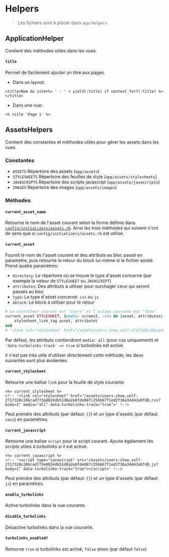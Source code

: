 # Helpers

> Les fichiers sont à placer dans `app/helpers`

## ApplicationHelper

Contient des méthodes utiles dans les vues.

#### `title`

Permet de facilement ajouter un titre aux pages.

- Dans un layout:
```ruby-html
<title>Nom du site<%= ' - ' + yield(:title) if content_for?(:title) %></title>
```

- Dans une vue:
```ruby-html
<% title 'Page 1' %>
```

## AssetsHelpers

Contient des constantes et méthodes utiles pour gérer les assets dans les vues.

### Constantes
- `ASSETS` Répertoire des assets (`app/assets`)
- `STYLESHEETS` Répertoire des feuilles de style (`app/assets/stylesheets`)
- `JAVASCRIPTS` Répertoire des scripts javascript (`app/assets/javascripts`)
- `IMAGES` Répertoire des images (`app/assets/images`)

### Méthodes

#### `current_asset_name`
Retourne le nom de l'asset courant selon la forme définie dans [`config/initializers/assets.rb`](https://github.com/juliendargelos/Rails-snippets/tree/master/initializers).
Ainsi les trois méthodes qui suivent n'ont de sens que si `config/initializers/assets.rb` est utilisé.

#### `current_asset`
Fournit le nom de l'asset courant et des attributs au bloc passé en paramètre, puis retourne le retour du block lui-même si le fichier existe. Prend quatre paramètres:
- `directory`: Le répertoire où se trouve le type d'asset concerné (par exemple la valeur de `STYLESHEET` ou `JAVASCRIPT`)
- `attributes`: Des attributs à utiliser pour surchager ceux qui seront passés au bloc
- `type`: Le type d'asset concerné: `css` ou `js`
- `&block`: Le block à utiliser pour le retour

```ruby
# Le controleur courant est "users" et l'action courante est "show"
current_asset STYLESHEET, {media: screen}, :css do |asset, attributes|
	stylesheet_link_tag asset, attributes
end
# '<link rel="stylesheet" href="/assets/users-show.self-2717328c26bcad773e8024db51d8a2e6fde887c25bb67f1ed2f36a34d42e0fd8.css?body=1" media="screen" data-turbolinks-track="true">'
```
Par défaut, les attributs contiendront `media: all` (pour css uniquement) et `'data-turbolinks-track' => true` si turbolinks est activé.

Il n'est pas très utile d'utiliser directement cette méthode; les deux suivantes sont plus évidentes.

#### `current_stylesheet`
Retourne une balise `link` pour la feuille de style courante:
```ruby-html
<%= current_stylesheet %>
<!-- '<link rel="stylesheet" href="/assets/users-show.self-2717328c26bcad773e8024db51d8a2e6fde887c25bb67f1ed2f36a34d42e0fd8.css?body=1" media="all" data-turbolinks-track="true">' !-->
```

Peut prendre des attributs (par défaut: `{}`) et un type d'assets (par défaut: `sass`) en paramètres.

#### `current_javascript`
Retourne une balise `script` pour le script courant. Ajoute également les scripts utiles à turbolinks si il est activé.
```ruby-html
<%= current_javascript %>
<!-- '<script type="javascript" src="/assets/users-show.self-2717328c26bcad773e8024db51d8a2e6fde887c25bb67f1ed2f36a34d42e0fd8.js?body=1" data-turbolinks-track="true"></script>' !-->
```

Peut prendre des attributs (par défaut: `{}`) et un type d'assets (par défaut: `js`) en paramètres.

#### `enable_turbolinks`
Active turbolinks dans la vue courante.

#### `disable_turbolinks`
Désactive turbolinks dans la vue courante.

#### `turbolinks_enabled?`
Retourne `true` si turbolinks est activé, `false` sinon (par défaut `false`)
